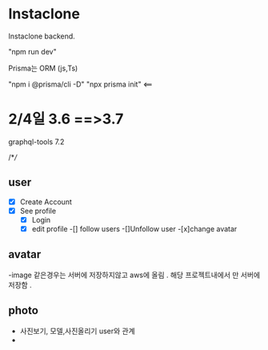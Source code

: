 # Instaclone

Instaclone backend.

"npm run dev"

Prisma는 ORM (js,Ts)

"npm i @prisma/cli -D"
"npx prisma init" <==

# 2/4일 3.6 ==>3.7

graphql-tools 7.2

/\*_/_

## user

- [x] Create Account
- [x] See profile
  -[x] Login
  -[x] edit profile
  -[] follow users
  -[]Unfollow user
  -[x]change avatar

## avatar

-image 같은경우는 서버에 저장하지않고 aws에 올림 . 해당 프로젝트내에서 만 서버에 저장함 .


## photo 

- 사진보기, 모델,사진올리기  user와 관계
- 